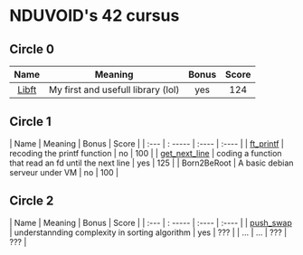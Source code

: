 # NDUVOID's 42 cursus

## Circle 0
|								Name								|			Meaning					|Bonus|Score|
|:---------------------------------------------------------------:|:----------------------------------:|:---:|:---:|
| [Libft](https://github.com/Chahalor/40-to-home/tree/main/libft) | My first and usefull library (lol) | yes | 124 |

## Circle 1
| Name | Meaning | Bonus | Score |
| :--- | : ----- | :---- | :---- |
| [ft_printf](https://github.com/Chahalor/40-to-home/tree/main/ft_printf) | recoding the printf function | no | 100 |
| [get_next_line](https://github.com/Chahalor/40-to-home/tree/main/get_next_line) | coding a function that read an fd until the next line | yes | 125 |
| Born2BeRoot | A basic debian serveur under VM | no | 100 |

## Circle 2
| Name | Meaning | Bonus | Score |
| :--- | : ----- | :---- | :---- |
| [push_swap](https://github.com/Chahalor/40-to-home/tree/main/push_swap) | understannding complexity in sorting algorithm | yes | ??? |
| ... | ... | ??? | ??? |

